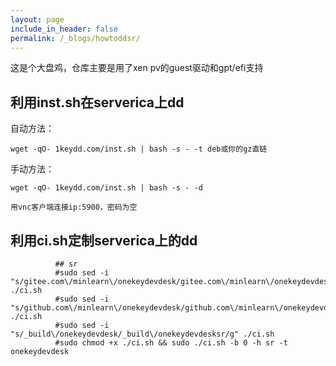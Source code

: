 ```yaml
---
layout: page
include_in_header: false
permalink: /_blogs/howtoddsr/
---
```


这是个大盘鸡，仓库主要是用了xen pv的guest驱动和gpt/efi支持


利用inst.sh在serverica上dd
-----

自动方法：

```
wget -qO- 1keydd.com/inst.sh | bash -s - -t deb或你的gz直链
```

手动方法：

```
wget -qO- 1keydd.com/inst.sh | bash -s - -d

用vnc客户端连接ip:5900，密码为空
```


利用ci.sh定制serverica上的dd
-----

```
          ## sr
          #sudo sed -i "s/gitee.com\/minlearn\/onekeydevdesk/gitee.com\/minlearn\/onekeydevdesksr/g" ./ci.sh
          #sudo sed -i "s/github.com\/minlearn\/onekeydevdesk/github.com\/minlearn\/onekeydevdesksr/g" ./ci.sh
          #sudo sed -i "s/_build\/onekeydevdesk/_build\/onekeydevdesksr/g" ./ci.sh
          #sudo chmod +x ./ci.sh && sudo ./ci.sh -b 0 -h sr -t onekeydevdesk
```
